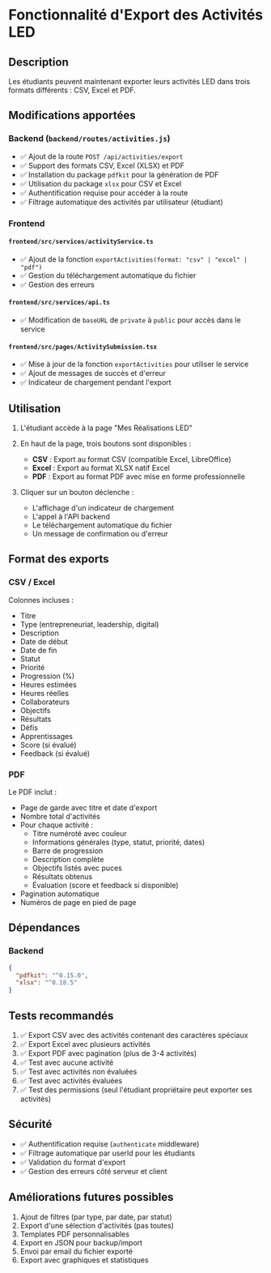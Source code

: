 # Fonctionnalité d'Export des Activités LED

## Description
Les étudiants peuvent maintenant exporter leurs activités LED dans trois formats différents : CSV, Excel et PDF.

## Modifications apportées

### Backend (`backend/routes/activities.js`)
- ✅ Ajout de la route `POST /api/activities/export`
- ✅ Support des formats CSV, Excel (XLSX) et PDF
- ✅ Installation du package `pdfkit` pour la génération de PDF
- ✅ Utilisation du package `xlsx` pour CSV et Excel
- ✅ Authentification requise pour accéder à la route
- ✅ Filtrage automatique des activités par utilisateur (étudiant)

### Frontend

#### `frontend/src/services/activityService.ts`
- ✅ Ajout de la fonction `exportActivities(format: "csv" | "excel" | "pdf")`
- ✅ Gestion du téléchargement automatique du fichier
- ✅ Gestion des erreurs

#### `frontend/src/services/api.ts`
- ✅ Modification de `baseURL` de `private` à `public` pour accès dans le service

#### `frontend/src/pages/ActivitySubmission.tsx`
- ✅ Mise à jour de la fonction `exportActivities` pour utiliser le service
- ✅ Ajout de messages de succès et d'erreur
- ✅ Indicateur de chargement pendant l'export

## Utilisation

1. L'étudiant accède à la page "Mes Réalisations LED"
2. En haut de la page, trois boutons sont disponibles :
   - **CSV** : Export au format CSV (compatible Excel, LibreOffice)
   - **Excel** : Export au format XLSX natif Excel
   - **PDF** : Export au format PDF avec mise en forme professionnelle

3. Cliquer sur un bouton déclenche :
   - L'affichage d'un indicateur de chargement
   - L'appel à l'API backend
   - Le téléchargement automatique du fichier
   - Un message de confirmation ou d'erreur

## Format des exports

### CSV / Excel
Colonnes incluses :
- Titre
- Type (entrepreneuriat, leadership, digital)
- Description
- Date de début
- Date de fin
- Statut
- Priorité
- Progression (%)
- Heures estimées
- Heures réelles
- Collaborateurs
- Objectifs
- Résultats
- Défis
- Apprentissages
- Score (si évalué)
- Feedback (si évalué)

### PDF
Le PDF inclut :
- Page de garde avec titre et date d'export
- Nombre total d'activités
- Pour chaque activité :
  - Titre numéroté avec couleur
  - Informations générales (type, statut, priorité, dates)
  - Barre de progression
  - Description complète
  - Objectifs listés avec puces
  - Résultats obtenus
  - Évaluation (score et feedback si disponible)
- Pagination automatique
- Numéros de page en pied de page

## Dépendances

### Backend
```json
{
  "pdfkit": "^0.15.0",
  "xlsx": "^0.18.5"
}
```

## Tests recommandés

1. ✅ Export CSV avec des activités contenant des caractères spéciaux
2. ✅ Export Excel avec plusieurs activités
3. ✅ Export PDF avec pagination (plus de 3-4 activités)
4. ✅ Test avec aucune activité
5. ✅ Test avec activités non évaluées
6. ✅ Test avec activités évaluées
7. ✅ Test des permissions (seul l'étudiant propriétaire peut exporter ses activités)

## Sécurité

- ✅ Authentification requise (`authenticate` middleware)
- ✅ Filtrage automatique par userId pour les étudiants
- ✅ Validation du format d'export
- ✅ Gestion des erreurs côté serveur et client

## Améliorations futures possibles

1. Ajout de filtres (par type, par date, par statut)
2. Export d'une sélection d'activités (pas toutes)
3. Templates PDF personnalisables
4. Export en JSON pour backup/import
5. Envoi par email du fichier exporté
6. Export avec graphiques et statistiques
